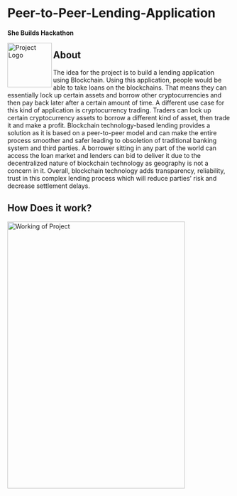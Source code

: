 # Peer-to-Peer-Lending-Application
**She Builds Hackathon**
<div>
<img src = "https://wixmp-fe53c9ff592a4da924211f23.wixmp.com/users/51835bf9-6801-4d65-8c6e-8f5c1ce19c29/design-previews/f5cdb6bc-9da2-4390-9ef0-bda785fa481e/1673165804325-thumbnail.jpeg" alt ="Project Logo" align= "left" hieght="100" width = "100">
 </div>
<div>
 <h2>About</h2>
 <p>
 The idea for the project is to build a lending application using Blockchain. Using this application, people would be able to take loans on the blockchains. That means they can essentially lock up certain assets and borrow other cryptocurrencies and then pay back later after a certain amount of time. A different use case for this kind of application is cryptocurrency trading. Traders can lock up certain cryptocurrency assets to borrow a different kind of asset, then trade it and make a profit.
Blockchain technology-based lending provides a solution as it is based on a peer-to-peer model and can make the entire process smoother and safer leading to obsoletion
of traditional banking system and third parties. A borrower sitting in any part of the world can access the loan market and lenders can bid to deliver it due to the decentralized nature of blockchain technology as geography is not a concern in it. Overall, blockchain technology adds transparency, reliability, trust
in this complex lending process which will reduce parties’ risk and decrease settlement delays.
 </p>
 
</div>
<div>
 <h2>How Does it work?</h2>
 <img src="https://user-images.githubusercontent.com/109274817/211188479-7a5d0db2-be6d-4440-adaf-e3f16ea98416.jpg" align ="center" height="600" width="400" alt="Working of Project">



</div>
